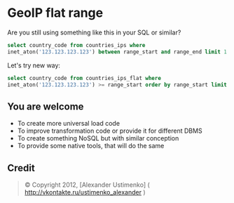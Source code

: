 # GeoIP flat range

Are you still using something like this in your SQL or similar?

```sql
select country_code from countries_ips where
inet_aton('123.123.123.123') between range_start and range_end limit 1
```

Let's try new way:

```sql
select country_code from countries_ips_flat where
inet_aton('123.123.123.123') >= range_start order by range_start limit 1
```

## You are welcome

* To create more universal load code
* To improve transformation code or provide it for different DBMS
* To create something NoSQL but with similar conception
* To provide some native tools, that will do the same

## Credit
> &copy; Copyright 2012, [Alexander Ustimenko] ( http://vkontakte.ru/ustimenko_alexander )